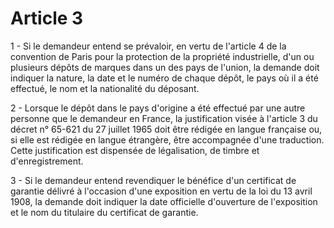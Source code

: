 # Article 3

1 - Si le demandeur entend se prévaloir, en vertu de l'article 4 de la convention de Paris pour la protection de la propriété industrielle, d'un ou plusieurs dépôts de marques dans un des pays de l'union, la demande doit indiquer la nature, la date et le numéro de chaque dépôt, le pays où il a été effectué, le nom et la nationalité du déposant.

2 - Lorsque le dépôt dans le pays d'origine a été effectué par une autre personne que le demandeur en France, la justification visée à l'article 3 du décret n° 65-621 du 27 juillet 1965 doit être rédigée en langue française ou, si elle est rédigée en langue étrangère, être accompagnée d'une traduction. Cette justification est dispensée de légalisation, de timbre et d'enregistrement.

3 - Si le demandeur entend revendiquer le bénéfice d'un certificat de garantie délivré à l'occasion d'une exposition en vertu de la loi du 13 avril 1908, la demande doit indiquer la date officielle d'ouverture de l'exposition et le nom du titulaire du certificat de garantie.
